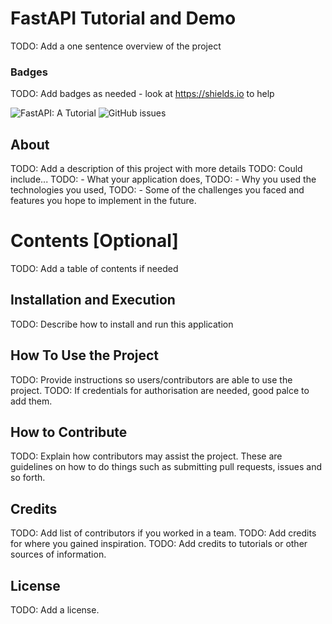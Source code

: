 # FastAPI Tutorial and Demo

TODO: Add a one sentence overview of the project

### Badges

TODO: Add badges as needed - look at https://shields.io to help

![FastAPI: A Tutorial](https://img.shields.io/badge/FastAPI-A_Tutorial-orange)
![GitHub issues](https://img.shields.io/github/issues/AdyGCode/ICT50220-RIoT-FastAPI)
![]()
![]()


## About

TODO: Add a description of this project with more details
TODO: Could include...
TODO: - What your application does,
TODO: - Why you used the technologies you used,
TODO: - Some of the challenges you faced and features you hope to implement in the future.

# Contents [Optional]

TODO: Add a table of contents if needed


## Installation and Execution

TODO: Describe how to install and run this application


## How To Use the Project

TODO: Provide instructions so users/contributors are able to use the project.
TODO: If credentials for authorisation are needed, good palce to add them.

## How to Contribute

TODO: Explain how contributors may assist the project. These are guidelines on how to do things such as submitting pull requests, issues and so forth.

## Credits

TODO: Add list of contributors if you worked in a team.
TODO: Add credits for where you gained inspiration.
TODO: Add credits to tutorials or other sources of information.


## License

TODO: Add a license.

